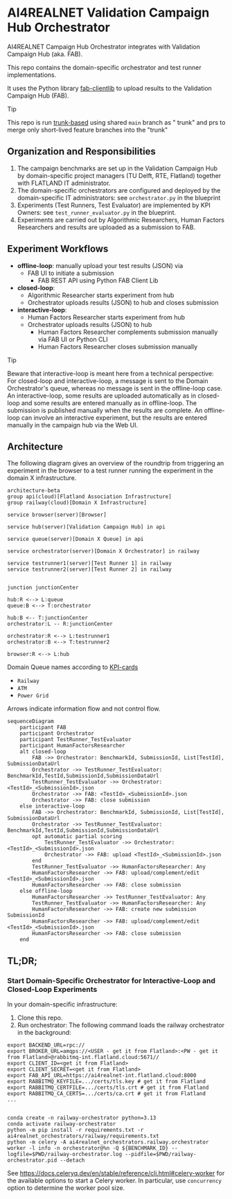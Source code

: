 # AI4REALNET Validation Campaign Hub Orchestrator

AI4REALNET Campaign Hub Orchestrator integrates with Validation Campaign Hub (aka. FAB).

This repo contains the domain-specific orchestrator and test runner implementations.

It uses the Python library [fab-clientlib](https://pypi.org/project/fab-clientlib/) to upload results to the Validation Campaign Hub (FAB).

> [!TIP]
> This repo is run [trunk-based](https://www.atlassian.com/continuous-delivery/continuous-integration/trunk-based-development) using shared `main` branch as "
> trunk" and prs to merge only short-lived feature branches into the "trunk"

## Organization and Responsibilities

1. The campaign benchmarks are set up in the Validation Campaign Hub by domain-specific project managers (TU Delft, RTE, Flatland) together with FLATLAND IT
   administrator.
2. The domain-specific orchestrators are configured and deployed by the domain-specific IT administrators: see `orchestrator.py` in the blueprint
3. Experiments (Test Runners, Test Evaluator) are implemented by KPI Owners: see `test_runner_evaluator.py` in the blueprint.
4. Experiments are carried out by Algorithmic Researchers, Human Factors Researchers and results are uploaded as a submission to FAB.

## Experiment Workflows

* **offline-loop**: manually upload your test results (JSON) via
    * FAB UI to initiate a submission
        * FAB REST API using Python FAB Client Lib
* **closed-loop**:
    * Algorithmic Researcher starts experiment from hub
    * Orchestrator uploads results (JSON) to hub and closes submission
* **interactive-loop**:
    * Human Factors Researcher starts experiment from hub
  * Orchestrator uploads results (JSON) to hub
      * Human Factors Researcher complements submission manually via FAB UI or Python CLI
      * Human Factors Researcher closes submission manually

> [!TIP]
> Beware that interactive-loop is meant here from a technical perspective:  
> For closed-loop and interactive-loop, a message is sent to the Domain Orchestrator's queue, whereas no message is sent in the offline-loop case.
> An interactive-loop, some results are uploaded automatically as in closed-loop and some results are entered manually as in offline-loop. The submission is
> published manually when the results are complete.
> An offline-loop can involve an interactive experiment, but the results are entered manually in the campaign hub via the Web UI.

## Architecture

The following diagram gives an overview of the roundtrip from triggering an experiment in the browser to
a test runner running the experiment in the domain X infrastructure.

```mermaid
architecture-beta
group api(cloud)[Flatland Association Infrastructure]
group railway(cloud)[Domain X Infrastructure]

service browser(server)[Browser]

service hub(server)[Validation Campaign Hub] in api

service queue(server)[Domain X Queue] in api

service orchestrator(server)[Domain X Orchestrator] in railway

service testrunner1(server)[Test Runner 1] in railway
service testrunner2(server)[Test Runner 2] in railway


junction junctionCenter

hub:R <--> L:queue
queue:B <--> T:orchestrator

hub:B <-- T:junctionCenter
orchestrator:L -- R:junctionCenter

orchestrator:R <--> L:testrunner1
orchestrator:B <--> T:testrunner2

browser:R <--> L:hub
```

Domain Queue names according to [KPI-cards](https://github.com/AI4REALNET/KPIs-cards/blob/main/data/card-data.ts)

* `Railway`
* `ATM`
* `Power Grid`

Arrows indicate information flow and not control flow.

```mermaid
sequenceDiagram
    participant FAB
    participant Orchestrator
    participant TestRunner_TestEvaluator
    participant HumanFactorsResearcher
    alt closed-loop
        FAB ->> Orchestrator: BenchmarkId, SubmissionId, List[TestId], SubmissionDataUrl
        Orchestrator ->> TestRunner_TestEvaluator: BenchmarkId,TestId,SubmissionId,SubmissionDataUrl
        TestRunner_TestEvaluator ->> Orchestrator: <TestId>_<SubmissionId>.json
        Orchestrator ->> FAB: <TestId>_<SubmissionId>.json
        Orchestrator ->> FAB: close submission
    else interactive-loop
        FAB ->> Orchestrator: BenchmarkId, SubmissionId, List[TestId], SubmissionDataUrl
        Orchestrator ->> TestRunner_TestEvaluator: BenchmarkId,TestId,SubmissionId,SubmissionDataUrl
        opt automatic partial scoring
            TestRunner_TestEvaluator ->> Orchestrator: <TestId>_<SubmissionId>.json
            Orchestrator ->> FAB: upload <TestId>_<SubmissionId>.json
        end
        TestRunner_TestEvaluator ->> HumanFactorsResearcher: Any
        HumanFactorsResearcher ->> FAB: upload/complement/edit <TestId>_<SubmissionId>.json
        HumanFactorsResearcher ->> FAB: close submission
    else offline-loop
        HumanFactorsResearcher ->> TestRunner_TestEvaluator: Any
        TestRunner_TestEvaluator ->> HumanFactorsResearcher: Any
        HumanFactorsResearcher ->> FAB: create new submission SubmissionId
        HumanFactorsResearcher ->> FAB: upload/complement/edit <TestId>_<SubmissionId>.json
        HumanFactorsResearcher ->> FAB: close submission
    end
```

## TL;DR;

### Start Domain-Specific Orchestrator for Interactive-Loop and Closed-Loop Experiments

In your domain-specific infrastructure:

1. Clone this repo.
2. Run orchestrator: The following command loads the railway orchestrator in the background:

```shell
export BACKEND_URL=rpc://
export BROKER_URL=amqps://<USER - get it from Flatland>:<PW - get it from Flatland>@rabbitmq-int.flatland.cloud:5671//
export CLIENT_ID=<get it from Flatland>
export CLIENT_SECRET=<get it from Flatland>
export FAB_API_URL=https://ai4realnet-int.flatland.cloud:8000
export RABBITMQ_KEYFILE=.../certs/tls.key # get it from Flatland
export RABBITMQ_CERTFILE=.../certs/tls.crt # get it from Flatland
export RABBITMQ_CA_CERTS=.../certs/ca.crt # get it from Flatland
...


conda create -n railway-orchestrator python=3.13
conda activate railway-orchestrator
python -m pip install -r requirements.txt -r ai4realnet_orchestrators/railway/requirements.txt
python -m celery -A ai4realnet_orchestrators.railway.orchestrator worker -l info -n orchestrator@%n -Q ${BENCHMARK_ID} --logfile=$PWD/railway-orchestrator.log --pidfile=$PWD/railway-orchestrator.pid --detach
```

See https://docs.celeryq.dev/en/stable/reference/cli.html#celery-worker for the available options to start a Celery worker.
In particular, use `concurrency` option to determine the worker pool size.


